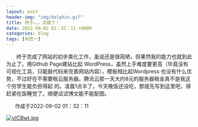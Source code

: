 ```yaml
---
layout: post
header-img: "img/dolphin.gif" 
title: 终于。。。完成了！
date: 2022-09-02 01：32：11 +0800
categories: blog
tags: [标签一]
---
```


&nbsp;&nbsp;&nbsp;&nbsp;&nbsp;&nbsp;
    终于完成了网站的初步美化工作，虽说还是很简陋，但果然我的能力也就到此为止了。用Github Page建站比起
WordPress，虽然上手难度要更高（毕竟没有可视化工具，只能敲代码来完善网站内容），模板相比起Wordpress
也没有什么优势，不过好在不需要租云服务器。腾讯云那一天大约8元的服务器租金真不是我这个穷学生能负担得起
的。凌晨1点半了，今天晚饭还没吃，那就先写到这里吧，得赶紧吃饭睡觉了。顺便试试博文能不能配图。

&nbsp;&nbsp;&nbsp;&nbsp;&nbsp;&nbsp;作成于2022-09-02 01：32：11

<a href="https://imgse.com/i/vICBwt"><img src="https://s1.ax1x.com/2022/09/02/vICBwt.jpg" alt="vICBwt.jpg" border="0" /></a>
